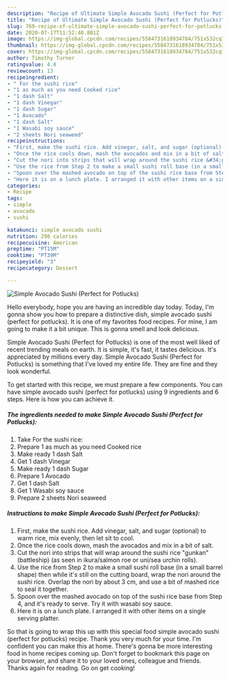 ```yaml
---
description: "Recipe of Ultimate Simple Avocado Sushi (Perfect for Potlucks)"
title: "Recipe of Ultimate Simple Avocado Sushi (Perfect for Potlucks)"
slug: 769-recipe-of-ultimate-simple-avocado-sushi-perfect-for-potlucks
date: 2020-07-17T11:52:40.881Z
image: https://img-global.cpcdn.com/recipes/5584731618934784/751x532cq70/simple-avocado-sushi-perfect-for-potlucks-recipe-main-photo.jpg
thumbnail: https://img-global.cpcdn.com/recipes/5584731618934784/751x532cq70/simple-avocado-sushi-perfect-for-potlucks-recipe-main-photo.jpg
cover: https://img-global.cpcdn.com/recipes/5584731618934784/751x532cq70/simple-avocado-sushi-perfect-for-potlucks-recipe-main-photo.jpg
author: Timothy Turner
ratingvalue: 4.8
reviewcount: 13
recipeingredient:
- " For the sushi rice"
- "1 as much as you need Cooked rice"
- "1 dash Salt"
- "1 dash Vinegar"
- "1 dash Sugar"
- "1 Avocado"
- "1 dash Salt"
- "1 Wasabi soy sauce"
- "2 sheets Nori seaweed"
recipeinstructions:
- "First, make the sushi rice. Add vinegar, salt, and sugar (optional) to warm rice, mix evenly, then let sit to cool."
- "Once the rice cools down, mash the avocados and mix in a bit of salt."
- "Cut the nori into strips that will wrap around the sushi rice &#34;gunkan&#34; (battleship) (as seen in ikura/salmon roe or uni/sea urchin rolls)."
- "Use the rice from Step 2 to make a small sushi roll base (in a small barrel shape) then while it&#39;s still on the cutting board, wrap the nori around the sushi rice. Overlap the nori by about 3 cm, and use a bit of mashed rice to seal it together."
- "Spoon over the mashed avocado on top of the sushi rice base from Step 4, and it&#39;s ready to serve. Try it with wasabi soy sauce."
- "Here it is on a lunch plate. I arranged it with other items on a single serving platter."
categories:
- Recipe
tags:
- simple
- avocado
- sushi

katakunci: simple avocado sushi 
nutrition: 298 calories
recipecuisine: American
preptime: "PT15M"
cooktime: "PT39M"
recipeyield: "3"
recipecategory: Dessert

---
```



![Simple Avocado Sushi (Perfect for Potlucks)](https://img-global.cpcdn.com/recipes/5584731618934784/751x532cq70/simple-avocado-sushi-perfect-for-potlucks-recipe-main-photo.jpg)

Hello everybody, hope you are having an incredible day today. Today, I'm gonna show you how to prepare a distinctive dish, simple avocado sushi (perfect for potlucks). It is one of my favorites food recipes. For mine, I am going to make it a bit unique. This is gonna smell and look delicious.



Simple Avocado Sushi (Perfect for Potlucks) is one of the most well liked of recent trending meals on earth. It is simple, it's fast, it tastes delicious. It's appreciated by millions every day. Simple Avocado Sushi (Perfect for Potlucks) is something that I've loved my entire life. They are fine and they look wonderful.


To get started with this recipe, we must prepare a few components. You can have simple avocado sushi (perfect for potlucks) using 9 ingredients and 6 steps. Here is how you can achieve it.

<!--inarticleads1-->

##### The ingredients needed to make Simple Avocado Sushi (Perfect for Potlucks):

1. Take  For the sushi rice:
1. Prepare 1 as much as you need Cooked rice
1. Make ready 1 dash Salt
1. Get 1 dash Vinegar
1. Make ready 1 dash Sugar
1. Prepare 1 Avocado
1. Get 1 dash Salt
1. Get 1 Wasabi soy sauce
1. Prepare 2 sheets Nori seaweed




<!--inarticleads2-->

##### Instructions to make Simple Avocado Sushi (Perfect for Potlucks):

1. First, make the sushi rice. Add vinegar, salt, and sugar (optional) to warm rice, mix evenly, then let sit to cool.
1. Once the rice cools down, mash the avocados and mix in a bit of salt.
1. Cut the nori into strips that will wrap around the sushi rice &#34;gunkan&#34; (battleship) (as seen in ikura/salmon roe or uni/sea urchin rolls).
1. Use the rice from Step 2 to make a small sushi roll base (in a small barrel shape) then while it&#39;s still on the cutting board, wrap the nori around the sushi rice. Overlap the nori by about 3 cm, and use a bit of mashed rice to seal it together.
1. Spoon over the mashed avocado on top of the sushi rice base from Step 4, and it&#39;s ready to serve. Try it with wasabi soy sauce.
1. Here it is on a lunch plate. I arranged it with other items on a single serving platter.




So that is going to wrap this up with this special food simple avocado sushi (perfect for potlucks) recipe. Thank you very much for your time. I'm confident you can make this at home. There's gonna be more interesting food in home recipes coming up. Don't forget to bookmark this page on your browser, and share it to your loved ones, colleague and friends. Thanks again for reading. Go on get cooking!
